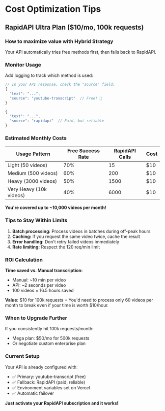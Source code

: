 # Cost Optimization Tips

## RapidAPI Ultra Plan ($10/mo, 100k requests)

### How to maximize value with Hybrid Strategy

Your API automatically tries free methods first, then falls back to RapidAPI.

### Monitor Usage

Add logging to track which method is used:

```javascript
// In your API response, check the "source" field:
{
  "text": "...",
  "source": "youtube-transcript"  // Free! 🎉
}

{
  "text": "...",
  "source": "rapidapi"  // Paid, but reliable
}
```

### Estimated Monthly Costs

| Usage Pattern | Free Success Rate | RapidAPI Calls | Cost |
|---------------|-------------------|----------------|------|
| Light (50 videos) | 70% | 15 | $10 |
| Medium (500 videos) | 60% | 200 | $10 |
| Heavy (3000 videos) | 50% | 1500 | $10 |
| Very Heavy (10k videos) | 40% | 6000 | $10 |

**You're covered up to ~10,000 videos per month!**

### Tips to Stay Within Limits

1. **Batch processing:** Process videos in batches during off-peak hours
2. **Caching:** If you request the same video twice, cache the result
3. **Error handling:** Don't retry failed videos immediately
4. **Rate limiting:** Respect the 120 req/min limit

### ROI Calculation

**Time saved vs. Manual transcription:**
- Manual: ~10 min per video
- API: ~2 seconds per video
- 100 videos = 16.5 hours saved

**Value:** $10 for 100k requests = You'd need to process only 60 videos per month to break even if your time is worth $10/hour.

### When to Upgrade Further

If you consistently hit 100k requests/month:
- Mega plan: $50/mo for 500k requests
- Or negotiate custom enterprise plan

### Current Setup

Your API is already configured with:
- ✅ Primary: youtube-transcript (free)
- ✅ Fallback: RapidAPI (paid, reliable)
- ✅ Environment variables set on Vercel
- ✅ Automatic failover

**Just activate your RapidAPI subscription and it works!**

